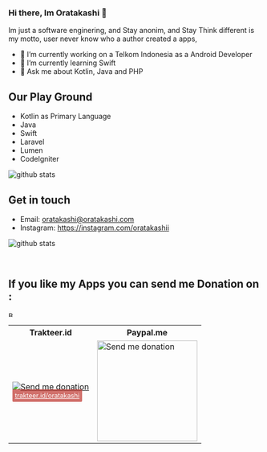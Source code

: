 
### Hi there, Im Oratakashi 👋

Im just a software enginering, and Stay anonim, and Stay Think different is my motto, user never know who a author created a apps,

- 🔭 I’m currently working on a Telkom Indonesia as a Android Developer
- 🌱 I’m currently learning Swift
- 💬 Ask me about Kotlin, Java and PHP

## Our Play Ground

- Kotlin as Primary Language
- Java
- Swift
- Laravel
- Lumen
- CodeIgniter

![github stats](https://github-readme-stats.vercel.app/api/top-langs/?username=oratakashi&langs_count=8&hide=c,css,assembly,c%2B%2B,html,javascript,makefile,objective-c,tcl,roff,less,scss,perl,yacc,hack,tsql,lex,actionscript,shell,handlebars,ruby,blade,python,php&layout=compact)

## Get in touch
- Email: oratakashi@oratakashi.com
- Instagram: https://instagram.com/oratakashii

![github stats](https://github-readme-stats.vercel.app/api?username=oratakashi&show_icons=true&count_private=true&include_all_commits)

<br/>

## If you like my Apps you can send me Donation on :
<a href="https://www.buymeacoffee.com/oratakashi" target="_blank"><img src="https://cdn.buymeacoffee.com/buttons/lato-black.png" alt="Buy Me A Coffee" style="height: 10px !important;width: 10px !important;" ></a>
<table>
  <tr>
    <th>Trakteer.id</th>
    <th>Paypal.me</th>
  </tr>
  <tr>
     <td>
       <a href="https://trakteer.id/oratakashi" target="_blank"><img src="https://i.ibb.co/ZWTfPPv/myqr.png" alt="Send me donation"></img></a><br/>
<a href="https://trakteer.id/oratakashi" style="background: rgba(191,53,46,.7); text-align: center; color: white; box-sizing: border-box; max-width: 220px; padding: 5px; line-height: 1.25em; border-radius: .2em; font-size: .8em;">trakteer.id/oratakashi</a>
    </td>
    <td>
      <a href="https://paypal.me/oratakashi" target="_blank"><img src="https://i.ibb.co/Mff5X7J/QRickit-3.png" alt="Send me donation" style="width:200px !important;height:200px !important"></img></a>
    </td>
  </tr>
</table>
